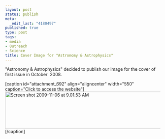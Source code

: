 ```yaml
--- 
layout: post
status: publish
meta: 
  _edit_last: "4180497"
published: true
type: post
tags: 
- media
- Outreach
- Science
title: Cover Image for "Astronomy & Astrophysics"
---
```

"Astronomy &amp; Astrophysics" decided to publish our image for the cover of first issue in October  2008.

[caption id="attachment_692" align="aligncenter" width="550" caption="Click to access the website"]<a href="http://www.aanda.org/index.php?option=toc&amp;url=/articles/aa/abs/2008/29/contents/contents.html"><img class="size-full wp-image-692" title="Screen shot 2009-11-06 at 9.01.53 AM" src="http://nasonurb.files.wordpress.com/2009/11/screen-shot-2009-11-06-at-9-01-53-am.jpg" alt="Screen shot 2009-11-06 at 9.01.53 AM" width="550" height="121" /></a>[/caption]
<p style="text-align:center;"></p>
